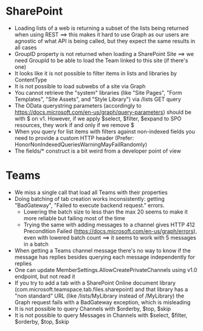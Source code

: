 ﻿
# SharePoint

- Loading lists of a web is returning a subset of the lists being returned when using REST ==> this makes it hard to use Graph as our users are agnostic of what API is being called, but they expect the same results in all cases
- GroupID property is not returned when loading a SharePoint Site ==> we need GroupId to be able to load the Team linked to this site (if there's one)
- It looks like it is not possible to filter items in lists and libraries by ContentType
- It is not possible to load subwebs of a site via Graph
- You cannot retrieve the "system" libraries (like "Site Pages", "Form Templates", "Site Assets", and "Style Library") via /lists GET query
- The OData querystring parameters (accordingly to https://docs.microsoft.com/en-us/graph/query-parameters) should be with $ on v1. However, if we apply $select, $filter, $expand to SPO resources, they work if and only if we remove $
- When you query for list items with filters against non-indexed fields you need to provide a custom HTTP header (Prefer: HonorNonIndexedQueriesWarningMayFailRandomly)
- The fields/* construct is a bit weird from a developer point of view

# Teams

- We miss a single call that load all Teams with their properties
- Doing batching of tab creation works inconsistently: getting "BadGateway", "Failed to execute backend request." errors. 
	- Lowering the batch size to less than the max 20 seems to make it more reliable but failing most of the time
	- Trying the same with adding messages to a channel gives HTTP 412	Precondition Failed (https://docs.microsoft.com/en-us/graph/errors), even with lowered batch count ==> it seems to work with 5 messages in a batch
- When getting a Teams channel message there's no way to know if the message has replies besides querying each message independently for replies
- One can update MemberSettings.AllowCreatePrivateChannels using v1.0 endpoint, but not read it
- If you try to add a tab with a SharePoint Online document library (com.microsoft.teamspace.tab.files.sharepoint) and that library has a "non standard" URL (like /lists/MyLibrary instead of /MyLibrary) the Graph request fails with a BadGateway exception, which is misleading
- It is not possible to query Channels with $orderby, $top, $skip
- It is not possible to query Messages in Channels with $select, $filter, $orderby, $top, $skip
